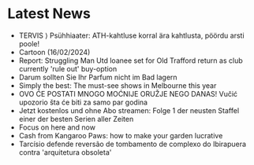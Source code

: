 # Latest News
-  TERVIS ⟩ Psühhiaater: ATH-kahtluse korral ära kahtlusta, pöördu arsti poole!
-  Cartoon (16/02/2024)
-  Report: Struggling Man Utd loanee set for Old Trafford return as club currently 'rule out' buy-option
-  Darum sollten Sie Ihr Parfum nicht im Bad lagern
-  Simply the best: The must-see shows in Melbourne this year
-  OVO ĆE POSTATI MNOGO MOĆNIJE ORUŽJE NEGO DANAS! Vučić upozorio šta će biti za samo par godina
-  Jetzt kostenlos und ohne Abo streamen: Folge 1 der neusten Staffel einer der besten Serien aller Zeiten
-  Focus on here and now
-  Cash from Kangaroo Paws: how to make your garden lucrative
-  Tarcísio defende reversão de tombamento de complexo do Ibirapuera contra 'arquitetura obsoleta'

